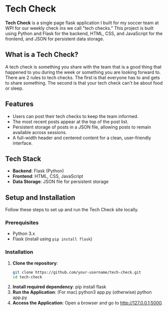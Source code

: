# Tech Check

**Tech Check** is a single page flask application I built for my soccer team at WPI for our weekly check ins we call "tech checks." This project is built using Python and Flask for the backend, HTML, CSS, and JavaScript for the frontend, and JSON for persistent data storage.

## What is a Tech Check?

A tech check is something you share with the team that is a good thing that happened to you during the week or something you are looking forward to. There are 2 rules to tech checks. The first is that everyone has to and gets to share something. The second is that your tech check can't be about food or sleep. 

## Features

- Users can post their tech checks to keep the team informed.
- The most recent posts appear at the top of the post list.
- Persistent storage of posts in a JSON file, allowing posts to remain available across sessions.
- A full-width header and centered content for a clean, user-friendly interface.

## Tech Stack

- **Backend**: Flask (Python)
- **Frontend**: HTML, CSS, JavaScript
- **Data Storage**: JSON file for persistent storage

## Setup and Installation

Follow these steps to set up and run the Tech Check site locally.

### Prerequisites

- Python 3.x
- Flask (install using `pip install flask`)

### Installation

1. **Clone the repository**:
   ```bash
   git clone https://github.com/your-username/tech-check.git
   cd tech-check
2. **Install required dependency**:
   pip install flask
3. **Run the Application**:
   (For mac) python3 app.py
   (otherwise) python app.py
4. **Access the Application**:
   Open a browser and go to http://127.0.0.1:5000.